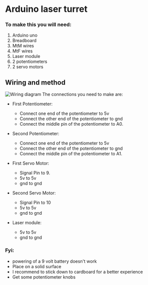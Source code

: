 # Arduino laser turret
### To make this you will need:
1. Arduino uno
2. Breadboard
3. MtM wires
4. MtF wires
5. Laser module
6. 2 potentiometers
7. 2 servo motors


## Wiring and method
![Wiring diagram](https://photos.google.com/photo/AF1QipMsy-SvSbrU7KewcM4GpXNwgMqV2OMVyHp5NFfd)
The connections you need to make are:
 -  First Potentiometer:
    
    -   Connect one end of the potentiometer to 5v
    -   Connect the other end of the potentiometer to gnd 
    -   Connect the middle pin of the potentiometer to A0.
 -  Second Potentiometer:
    
    -   Connect one end of the potentiometer to 5v
    -   Connect the other end of the potentiometer to gnd
    -   Connect the middle pin of the potentiometer to A1.
 -  First Servo Motor:
    
    -   Signal Pin to 9.
    -   5v to 5v
    - gnd to gnd
 -  Second Servo Motor:
	-  Signal Pin to 10
    - 5v to 5v
    - gnd to gnd

 - Laser module:

	 - 5v to 5v
	 -  gnd to gnd

 

### Fyi:
- powering of a 9 volt battery doesn't work
- Place on a solid surface
- I recommend to stick down to cardboard for a better experience
- Get some potentiometer knobs

